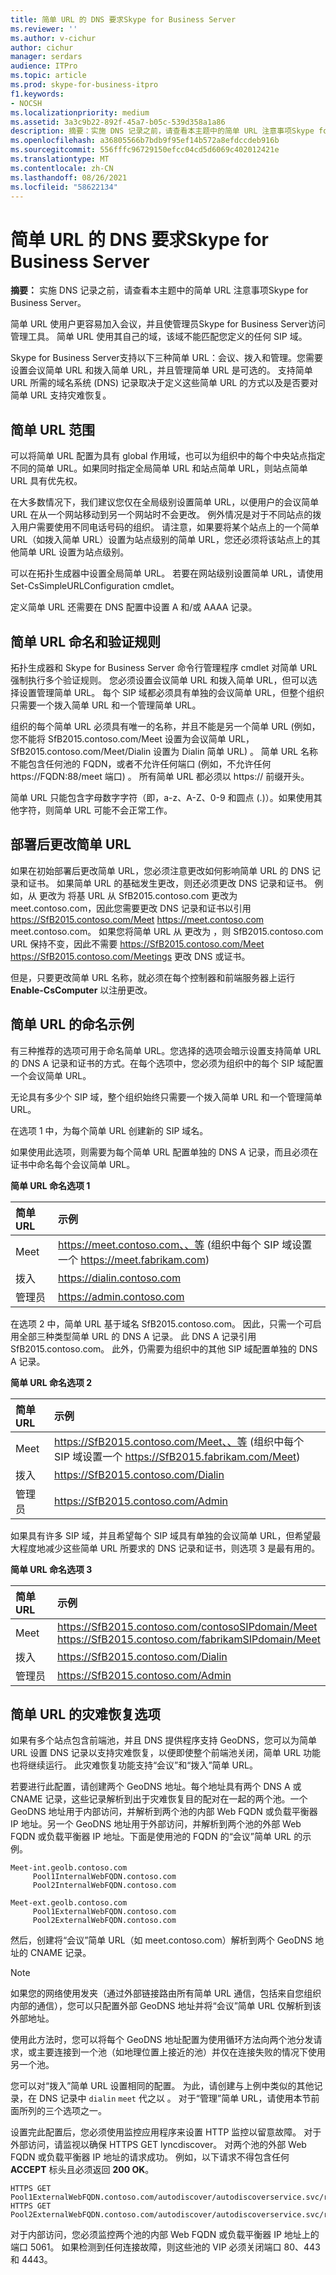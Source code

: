 ```yaml
---
title: 简单 URL 的 DNS 要求Skype for Business Server
ms.reviewer: ''
ms.author: v-cichur
author: cichur
manager: serdars
audience: ITPro
ms.topic: article
ms.prod: skype-for-business-itpro
f1.keywords:
- NOCSH
ms.localizationpriority: medium
ms.assetid: 3a3c9b22-892f-45a7-b05c-539d358a1a86
description: 摘要：实施 DNS 记录之前，请查看本主题中的简单 URL 注意事项Skype for Business Server。
ms.openlocfilehash: a36805566b7bdb9f95ef14b572a8efdccdeb916b
ms.sourcegitcommit: 556fffc96729150efcc04cd5d6069c402012421e
ms.translationtype: MT
ms.contentlocale: zh-CN
ms.lasthandoff: 08/26/2021
ms.locfileid: "58622134"
---
```

# <a name="dns-requirements-for-simple-urls-in-skype-for-business-server"></a>简单 URL 的 DNS 要求Skype for Business Server

**摘要：** 实施 DNS 记录之前，请查看本主题中的简单 URL 注意事项Skype for Business Server。

简单 URL 使用户更容易加入会议，并且使管理员Skype for Business Server访问管理工具。 简单 URL 使用其自己的域，该域不能匹配您定义的任何 SIP 域。 

Skype for Business Server支持以下三种简单 URL：会议、拨入和管理。您需要设置会议简单 URL 和拨入简单 URL，并且管理简单 URL 是可选的。 支持简单 URL 所需的域名系统 (DNS) 记录取决于定义这些简单 URL 的方式以及是否要对简单 URL 支持灾难恢复。 

## <a name="simple-url-scope"></a>简单 URL 范围

可以将简单 URL 配置为具有 global 作用域，也可以为组织中的每个中央站点指定不同的简单 URL。如果同时指定全局简单 URL 和站点简单 URL，则站点简单 URL 具有优先权。 

在大多数情况下，我们建议您仅在全局级别设置简单 URL，以便用户的会议简单 URL 在从一个网站移动到另一个网站时不会更改。 例外情况是对于不同站点的拨入用户需要使用不同电话号码的组织。 请注意，如果要将某个站点上的一个简单 URL（如拨入简单 URL）设置为站点级别的简单 URL，您还必须将该站点上的其他简单 URL 设置为站点级别。

可以在拓扑生成器中设置全局简单 URL。 若要在网站级别设置简单 URL，请使用 Set-CsSimpleURLConfiguration cmdlet。

定义简单 URL 还需要在 DNS 配置中设置 A 和/或 AAAA 记录。

## <a name="simple-url-naming-and-validation-rules"></a>简单 URL 命名和验证规则
<a name="BK_Valid"> </a>

拓扑生成器和 Skype for Business Server 命令行管理程序 cmdlet 对简单 URL 强制执行多个验证规则。 您必须设置会议简单 URL 和拨入简单 URL，但可以选择设置管理简单 URL。 每个 SIP 域都必须具有单独的会议简单 URL，但整个组织只需要一个拨入简单 URL 和一个管理简单 URL。

组织的每个简单 URL 必须具有唯一的名称，并且不能是另一个简单 URL (例如，您不能将 SfB2015.contoso.com/Meet 设置为会议简单 URL，SfB2015.contoso.com/Meet/Dialin 设置为 Dialin 简单 URL) 。 简单 URL 名称不能包含任何池的 FQDN，或者不允许任何端口 (例如，不允许任何 https://FQDN:88/meet 端口) 。 所有简单 URL 都必须以 https:// 前缀开头。 

简单 URL 只能包含字母数字字符（即，a-z、A-Z、0-9 和圆点 (.)）。如果使用其他字符，则简单 URL 可能不会正常工作。

## <a name="changing-simple-urls-after-deployment"></a>部署后更改简单 URL
<a name="BK_Valid"> </a>

如果在初始部署后更改简单 URL，您必须注意更改如何影响简单 URL 的 DNS 记录和证书。 如果简单 URL 的基础发生更改，则还必须更改 DNS 记录和证书。 例如，从 更改为 将基 URL 从 SfB2015.contoso.com 更改为 meet.contoso.com，因此您需要更改 DNS 记录和证书以引用 https://SfB2015.contoso.com/Meet https://meet.contoso.com meet.contoso.com。 如果您将简单 URL 从 更改为 ，则 SfB2015.contoso.com URL 保持不变，因此不需要 https://SfB2015.contoso.com/Meet https://SfB2015.contoso.com/Meetings 更改 DNS 或证书。

但是，只要更改简单 URL 名称，就必须在每个控制器和前端服务器上运行 **Enable-CsComputer** 以注册更改。

## <a name="naming-examples-for-simple-urls"></a>简单 URL 的命名示例
<a name="BK_Valid"> </a>

有三种推荐的选项可用于命名简单 URL。您选择的选项会暗示设置支持简单 URL 的 DNS A 记录和证书的方式。在每个选项中，您必须为组织中的每个 SIP 域配置一个会议简单 URL。 

无论具有多少个 SIP 域，整个组织始终只需要一个拨入简单 URL 和一个管理简单 URL。

在选项 1 中，为每个简单 URL 创建新的 SIP 域名。

如果使用此选项，则需要为每个简单 URL 配置单独的 DNS A 记录，而且必须在证书中命名每个会议简单 URL。

**简单 URL 命名选项 1**


| **简单 URL** <br/> | **示例** <br/>                                                                                                    |
|:---------------------|:---------------------------------------------------------------------------------------------------------------------|
| Meet  <br/>          | https://meet.contoso.com、、等 (组织中每个 SIP 域设置一个 https://meet.fabrikam.com)   <br/> |
| 拨入  <br/>       | <https://dialin.contoso.com>  <br/>                                                                                  |
| 管理员  <br/>         | <https://admin.contoso.com>  <br/>                                                                                   |

在选项 2 中，简单 URL 基于域名 SfB2015.contoso.com。 因此，只需一个可启用全部三种类型简单 URL 的 DNS A 记录。 此 DNS A 记录引用 SfB2015.contoso.com。 此外，仍需要为组织中的其他 SIP 域配置单独的 DNS A 记录。 

**简单 URL 命名选项 2**


| **简单 URL** <br/> | **示例** <br/>                                                                                                                    |
|:---------------------|:-------------------------------------------------------------------------------------------------------------------------------------|
| Meet  <br/>          | https://SfB2015.contoso.com/Meet、、等 (组织中每个 SIP 域设置一个 https://SfB2015.fabrikam.com/Meet)   <br/> |
| 拨入  <br/>       | <https://SfB2015.contoso.com/Dialin>  <br/>                                                                                          |
| 管理员  <br/>         | <https://SfB2015.contoso.com/Admin>  <br/>                                                                                           |

如果具有许多 SIP 域，并且希望每个 SIP 域具有单独的会议简单 URL，但希望最大程度地减少这些简单 URL 所要求的 DNS 记录和证书，则选项 3 是最有用的。 

**简单 URL 命名选项 3**


| **简单 URL** <br/> | **示例** <br/>                                                                                                      |
|:---------------------|:-----------------------------------------------------------------------------------------------------------------------|
| Meet  <br/>          | <https://SfB2015.contoso.com/contosoSIPdomain/Meet>  <br/> <https://SfB2015.contoso.com/fabrikamSIPdomain/Meet>  <br/> |
| 拨入  <br/>       | <https://SfB2015.contoso.com/Dialin>  <br/>                                                                            |
| 管理员  <br/>         | <https://SfB2015.contoso.com/Admin>  <br/>                                                                             |

## <a name="disaster-recovery-option-for-simple-urls"></a>简单 URL 的灾难恢复选项
<a name="BK_Valid"> </a>

如果有多个站点包含前端池，并且 DNS 提供程序支持 GeoDNS，您可以为简单 URL 设置 DNS 记录以支持灾难恢复，以便即使整个前端池关闭，简单 URL 功能也将继续运行。 此灾难恢复功能支持“会议”和“拨入”简单 URL。

若要进行此配置，请创建两个 GeoDNS 地址。每个地址具有两个 DNS A 或 CNAME 记录，这些记录解析到出于灾难恢复目的配对在一起的两个池。一个 GeoDNS 地址用于内部访问，并解析到两个池的内部 Web FQDN 或负载平衡器 IP 地址。另一个 GeoDNS 地址用于外部访问，并解析到两个池的外部 Web FQDN 或负载平衡器 IP 地址。下面是使用池的 FQDN 的“会议”简单 URL 的示例。 

```console
Meet-int.geolb.contoso.com
     Pool1InternalWebFQDN.contoso.com
     Pool2InternalWebFQDN.contoso.com
```

```console
Meet-ext.geolb.contoso.com
     Pool1ExternalWebFQDN.contoso.com
     Pool2ExternalWebFQDN.contoso.com
```

然后，创建将“会议”简单 URL（如 meet.contoso.com）解析到两个 GeoDNS 地址的 CNAME 记录。

> [!NOTE]
> 如果您的网络使用发夹（通过外部链接路由所有简单 URL 通信，包括来自您组织内部的通信），您可以只配置外部 GeoDNS 地址并将“会议”简单 URL 仅解析到该外部地址。

使用此方法时，您可以将每个 GeoDNS 地址配置为使用循环方法向两个池分发请求，或主要连接到一个池（如地理位置上接近的池）并仅在连接失败的情况下使用另一个池。 

您可以对“拨入”简单 URL 设置相同的配置。 为此，请创建与上例中类似的其他记录，在 DNS 记录中  `dialin` `meet` 代之以 。 对于“管理”简单 URL，请使用本节前面所列的三个选项之一。

设置完此配置后，您必须使用监控应用程序来设置 HTTP 监控以留意故障。 对于外部访问，请监视以确保 HTTPS GET lyncdiscover。<sipdomain> 对两个池的外部 Web FQDN 或负载平衡器 IP 地址的请求成功。 例如，以下请求不得包含任何 **ACCEPT** 标头且必须返回 **200 OK**。

```console
HTTPS GET Pool1ExternalWebFQDN.contoso.com/autodiscover/autodiscoverservice.svc/root
HTTPS GET Pool2ExternalWebFQDN.contoso.com/autodiscover/autodiscoverservice.svc/root
```

对于内部访问，您必须监控两个池的内部 Web FQDN 或负载平衡器 IP 地址上的端口 5061。 如果检测到任何连接故障，则这些池的 VIP 必须关闭端口 80、443 和 4443。


